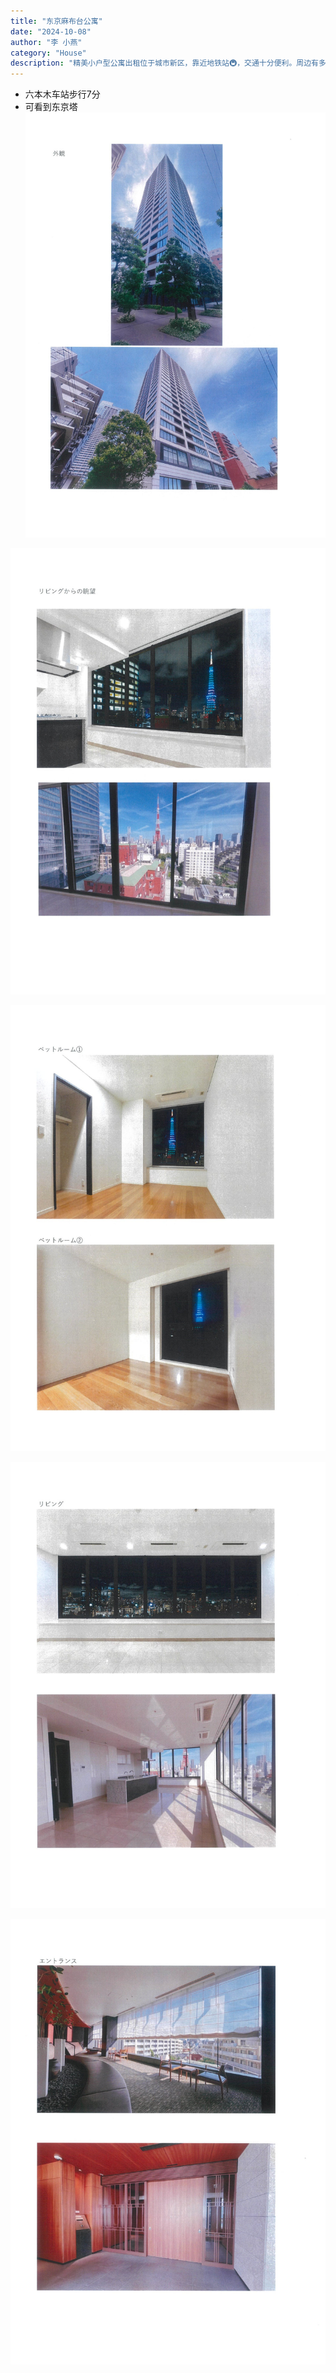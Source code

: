 ```yaml
---
title: "东京麻布台公寓"
date: "2024-10-08"
author: "李 小燕"
category: "House"
description: "精美小户型公寓出租位于城市新区，靠近地铁站🚇，交通十分便利。周边有多个公园、咖啡馆和便利店，生活氛围浓厚。"
---
```


- 六本木车站步行7分
- 可看到东京塔
![麻布台ヒルトップタワー_240925_080653_Page3_Image1.jpg](./麻布台ヒルトップタワー_240925_080653_Page3_Image1.jpg)

![麻布台ヒルトップタワー_240925_080653_Page4_Image1.jpg](./麻布台ヒルトップタワー_240925_080653_Page4_Image1.jpg)

![麻布台ヒルトップタワー_240925_080653_Page5_Image1.jpg](./麻布台ヒルトップタワー_240925_080653_Page5_Image1.jpg)

![麻布台ヒルトップタワー_240925_080653_Page6_Image1.jpg](./麻布台ヒルトップタワー_240925_080653_Page6_Image1.jpg)

![麻布台ヒルトップタワー_240925_080653_Page7_Image1.jpg](./麻布台ヒルトップタワー_240925_080653_Page7_Image1.jpg)
